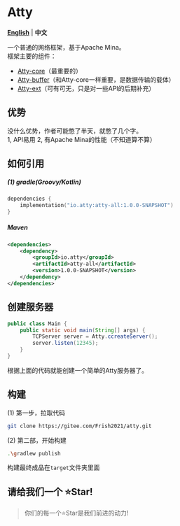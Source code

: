 # Atty

**[English](./README_EN.md)** | **中文**

一个普通的网络框架，基于Apache Mina。\
框架主要的组件：
 - [Atty-core](./atty-core/doc/README.md)（最重要的）
 - [Atty-buffer](./atty-buffer/doc/README.md)（和Atty-core一样重要，是数据传输的载体）
 - [Atty-ext](./atty-ext/doc/README.md)（可有可无，只是对一些API的后期补充）

## 优势
没什么优势，作者可能憋了半天，就憋了几个字。\
1, API易用
2, 有Apache Mina的性能（不知道算不算）

## 如何引用
##### (1) gradle(Groovy/Kotlin)
```kotlin
dependencies {
    implementation("io.atty:atty-all:1.0.0-SNAPSHOT")
}
```

##### Maven
```xml
<dependencies>
    <dependency>
        <groupId>io.atty</groupId>
        <artifactId>atty-all</artifactId>
        <version>1.0.0-SNAPSHOT</version>
    </dependency>
</dependencies>
```

## 创建服务器
```java
public class Main {
    public static void main(String[] args) {
        TCPServer server = Atty.ccreateServer();
        server.listen(12345);
    }
}
```
根据上面的代码就能创建一个简单的Atty服务器了。

## 构建
(1) 第一步，拉取代码
```bash
git clone https://gitee.com/Frish2021/atty.git
```

(2) 第二部，开始构建
```bash
.\gradlew publish
```

构建最终成品在`target`文件夹里面

## 请给我们一个 ⭐Star!
> 你们的每一个⭐Star是我们前进的动力!
